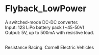# Flyback_LowPower
A switched-mode DC-DC converter.<br>
Input: 12S LiPo battery pack (~45-50V)<br> 
Output: 5V, up to 500mA with resistive load.<br><br>

Resistance Racing: Cornell Electric Vehicles

